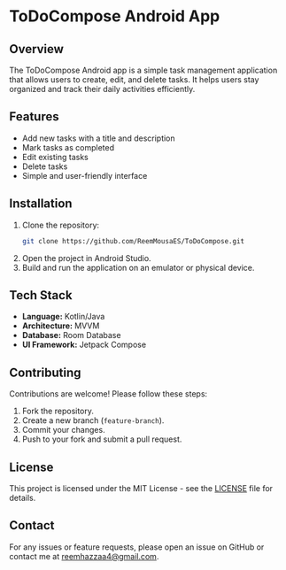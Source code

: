 # ToDoCompose Android App

## Overview
The ToDoCompose Android app is a simple task management application that allows users to create, edit, and delete tasks. It helps users stay organized and track their daily activities efficiently.

## Features
- Add new tasks with a title and description
- Mark tasks as completed
- Edit existing tasks
- Delete tasks
- Simple and user-friendly interface

## Installation
1. Clone the repository:
   ```bash
   git clone https://github.com/ReemMousaES/ToDoCompose.git
   ```
2. Open the project in Android Studio.
3. Build and run the application on an emulator or physical device.

## Tech Stack
- **Language:** Kotlin/Java
- **Architecture:** MVVM
- **Database:** Room Database
- **UI Framework:** Jetpack Compose 

## Contributing
Contributions are welcome! Please follow these steps:
1. Fork the repository.
2. Create a new branch (`feature-branch`).
3. Commit your changes.
4. Push to your fork and submit a pull request.

## License
This project is licensed under the MIT License - see the [LICENSE](LICENSE) file for details.

## Contact
For any issues or feature requests, please open an issue on GitHub or contact me at reemhazzaa4@gmail.com.

